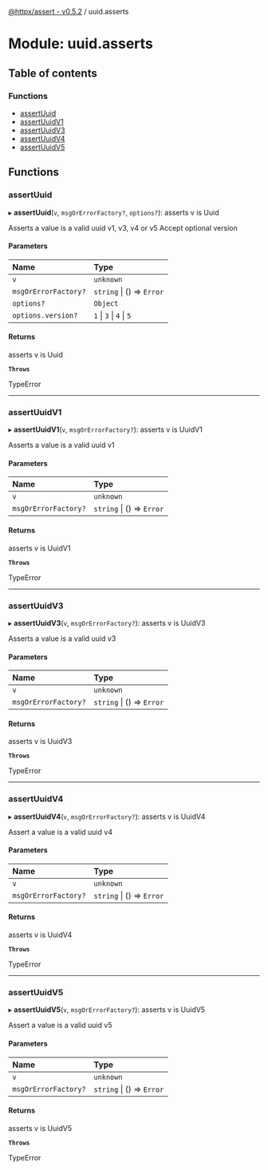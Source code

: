 [@httpx/assert - v0.5.2](../README.md) / uuid.asserts

# Module: uuid.asserts

## Table of contents

### Functions

- [assertUuid](uuid_asserts.md#assertuuid)
- [assertUuidV1](uuid_asserts.md#assertuuidv1)
- [assertUuidV3](uuid_asserts.md#assertuuidv3)
- [assertUuidV4](uuid_asserts.md#assertuuidv4)
- [assertUuidV5](uuid_asserts.md#assertuuidv5)

## Functions

### assertUuid

▸ **assertUuid**(`v`, `msgOrErrorFactory?`, `options?`): asserts v is Uuid

Asserts a value is a valid uuid v1, v3, v4 or v5
Accept optional version

#### Parameters

| Name | Type |
| :------ | :------ |
| `v` | `unknown` |
| `msgOrErrorFactory?` | `string` \| () => `Error` |
| `options?` | `Object` |
| `options.version?` | ``1`` \| ``3`` \| ``4`` \| ``5`` |

#### Returns

asserts v is Uuid

**`Throws`**

TypeError

___

### assertUuidV1

▸ **assertUuidV1**(`v`, `msgOrErrorFactory?`): asserts v is UuidV1

Asserts a value is a valid uuid v1

#### Parameters

| Name | Type |
| :------ | :------ |
| `v` | `unknown` |
| `msgOrErrorFactory?` | `string` \| () => `Error` |

#### Returns

asserts v is UuidV1

**`Throws`**

TypeError

___

### assertUuidV3

▸ **assertUuidV3**(`v`, `msgOrErrorFactory?`): asserts v is UuidV3

Asserts a value is a valid uuid v3

#### Parameters

| Name | Type |
| :------ | :------ |
| `v` | `unknown` |
| `msgOrErrorFactory?` | `string` \| () => `Error` |

#### Returns

asserts v is UuidV3

**`Throws`**

TypeError

___

### assertUuidV4

▸ **assertUuidV4**(`v`, `msgOrErrorFactory?`): asserts v is UuidV4

Assert a value is a valid uuid v4

#### Parameters

| Name | Type |
| :------ | :------ |
| `v` | `unknown` |
| `msgOrErrorFactory?` | `string` \| () => `Error` |

#### Returns

asserts v is UuidV4

**`Throws`**

TypeError

___

### assertUuidV5

▸ **assertUuidV5**(`v`, `msgOrErrorFactory?`): asserts v is UuidV5

Assert a value is a valid uuid v5

#### Parameters

| Name | Type |
| :------ | :------ |
| `v` | `unknown` |
| `msgOrErrorFactory?` | `string` \| () => `Error` |

#### Returns

asserts v is UuidV5

**`Throws`**

TypeError

